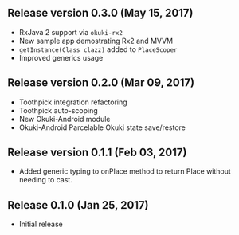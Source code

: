 ## Release version 0.3.0 (May 15, 2017)
* RxJava 2 support via `okuki-rx2`
* New sample app demostrating Rx2 and MVVM
* `getInstance(Class clazz)` added to `PlaceScoper`
* Improved generics usage

## Release version 0.2.0 (Mar 09, 2017)
* Toothpick integration refactoring
* Toothpick auto-scoping
* New Okuki-Android module
* Okuki-Android Parcelable Okuki state save/restore

## Release version 0.1.1 (Feb 03, 2017)
* Added generic typing to onPlace method to return Place without needing to cast.

## Release 0.1.0 (Jan 25, 2017)
* Initial release
